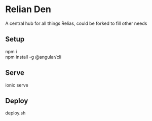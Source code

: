 # Relian Den
A central hub for all things Relias, could be forked to fill other needs


## Setup

npm i  
npm install -g @angular/cli


## Serve

ionic serve


## Deploy

deploy.sh
